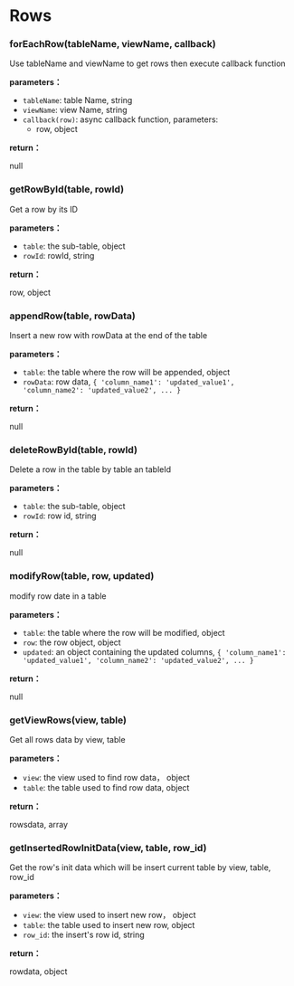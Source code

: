 # Rows

### forEachRow(tableName, viewName, callback)

Use tableName and viewName to get rows then execute callback function

**parameters：**

* `tableName`: table Name, string
* `viewName`: view Name, string
* `callback(row)`: async callback function, parameters: 
  * row, object

**return：**

null

### getRowById(table, rowId)

Get a row by its ID

**parameters：**

* `table`: the sub-table, object
* `rowId`: rowId, string

**return：**

row, object

### appendRow(table, rowData)

Insert a new row with rowData at the end of the table

**parameters：**

* `table`: the table where the row will be appended, object
* `rowData`: row data,  `{ 'column_name1': 'updated_value1', 'column_name2': 'updated_value2', ... }`

**return：**

null

### deleteRowById(table, rowId)

Delete a row in the table by table an tableId

**parameters：**

* `table`: the sub-table, object
* `rowId`: row id, string

**return：**

null

### modifyRow(table, row, updated)

modify row date in a table

**parameters：**

* `table`:  the table where the row will be modified, object
* `row`: the row object, object
* `updated`: an object containing the updated columns, `{ 'column_name1': 'updated_value1', 'column_name2': 'updated_value2', ... }` 

**return：**

null

### getViewRows(view, table)

Get all rows data by view, table

**parameters：**

* `view`: the view used to find row data， object
* `table`:  the table used to find row data, object

**return：**

rowsdata, array

### getInsertedRowInitData(view, table, row_id)

Get the row's init data which will be insert current table by view, table, row_id

**parameters：**

* `view`: the view used to insert new row， object
* `table`:  the table used to insert new row, object
* `row_id`: the insert's row id, string

**return：**

rowdata, object
